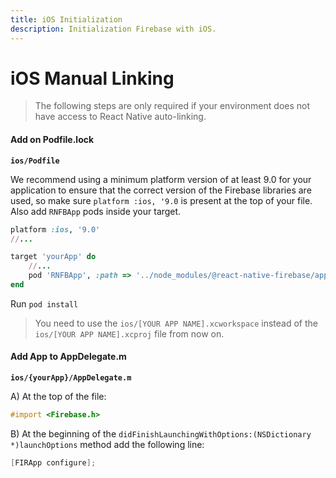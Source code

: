 ```yaml
---
title: iOS Initialization
description: Initialization Firebase with iOS.
---
```


# iOS Manual Linking

> The following steps are only required if your environment does not have access to React Native
> auto-linking.


#### Add on Podfile.lock
**`ios/Podfile`**

 We recommend using a minimum platform version of at least 9.0 for your application to ensure that the correct version of the Firebase libraries are used, so make sure `platform :ios, '9.0` is present at the top of your file. Also add `RNFBApp` pods inside your target.

```ruby
platform :ios, '9.0'
//...

target 'yourApp' do
    //...
    pod 'RNFBApp', :path => '../node_modules/@react-native-firebase/app/ios' 
end


```

Run `pod install`

> You need to use the `ios/[YOUR APP NAME].xcworkspace` instead of the `ios/[YOUR APP NAME].xcproj` file from now on.

#### Add App to AppDelegate.m

**`ios/{yourApp}/AppDelegate.m`**

A) At the top of the file:

```objectivec
#import <Firebase.h>
```

B) At the beginning of the `didFinishLaunchingWithOptions:(NSDictionary *)launchOptions` method add the following line:

```objectivec
[FIRApp configure];
```